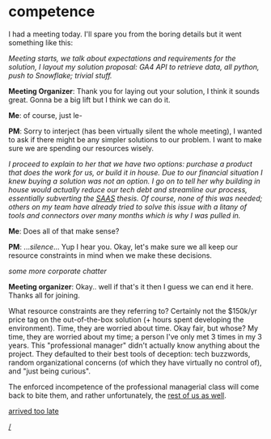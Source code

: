 # competence

I had a meeting today. I'll spare you from the boring details but it went something like this:

*Meeting starts, we talk about expectations and requirements for the solution, I layout my solution proposal: GA4 API to retrieve data, all python, push to Snowflake; trivial stuff.*

**Meeting Organizer**: Thank you for laying out your solution, I think it sounds great.  Gonna be a big lift but I think we can do it.

**Me**: of course, just le-

**PM**: Sorry to interject (has been virtually silent the whole meeting), I wanted to ask if there might be any simpler solutions to our problem.  I want to make sure we are spending our resources wisely.

*I proceed to explain to her that we have two options: purchase a product that does the work for us, or build it in house. Due to our financial situation I knew buying a solution was not an option. I go on to tell her why building in house would actually reduce our tech debt and streamline our process, essentially subverting the *[SAAS](https://a16z.com/the-saas-manifesto-rethinking-the-business-of-enterprise-computing/)* thesis.  Of course, none of this was needed; others on my team have already tried to solve this issue with a litany of tools and connectors over many months which is why I was pulled in.*

**Me**: Does all of that make sense?

**PM**: ...*silence*... Yup I hear you.  Okay, let's make sure we all keep our resource constraints in mind when we make these decisions.  

*some more corporate chatter*

**Meeting organizer**: Okay.. well if that's it then I guess we can end it here. Thanks all for joining.

What resource constraints are they referring to? Certainly not the $150k/yr price tag on the out-of-the-box solution (+ hours spent developing the environment).  Time, they are worried about time. Okay fair, but whose? My time, they are worried about my time; a person I've only met 3 times in my 3 years. This "professional manager" didn't actually know anything about the project.  They defaulted to their best tools of deception: tech buzzwords, random organizational concerns (of which they have virtually no control of), and "just being curious". 

The enforced incompetence of the professional managerial class will come back to bite them, and rather unfortunately, the [rest of us as well](https://situational-awareness.ai/).

[arrived too late](/blog/)

[/](/)
